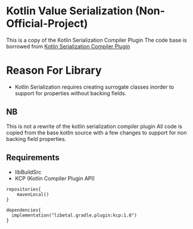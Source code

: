 # Kotlin Value Serialization (Non-Official-Project)

This is a copy of the Kotlin Serialization Compiler Plugin The code base is borrowed
from [Kotlin Serialization Compiler Plugin](https://github.com/JetBrains/kotlin/tree/master/plugins/kotlin-serialization/kotlin-serialization-compiler)

# Reason For Library

- Kotlin Serialization requires creating surrogate classes inorder to support for properties without
  backing fields.

## NB

This is not a rewrite of the kotlin serialization compiler plugin All code is copied from the base
kotlin source with a few changes to support for non backing field properties.

## Requirements

- libBuildSrc
- KCP (Kotlin Compiler Plugin API)

```
repositories{
    mavenLocal()
}

dependencies{
  implementation("libetal.gradle.plugin:kcp:1.0")
}

```

